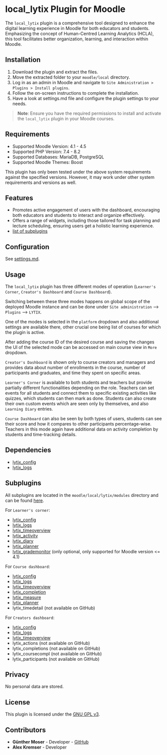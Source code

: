 # local_lytix Plugin for Moodle

The `local_lytix` plugin is a comprehensive tool designed to enhance the digital learning experience in Moodle for both educators and students. Emphasizing the concept of Human-Centred Learning Analytics (HCLA), this tool facilitates better organization, learning, and interaction within Moodle.

## Installation

1. Download the plugin and extract the files.
2. Move the extracted folder to your `moodle/local` directory.
3. Log in as an admin in Moodle and navigate to `Site Administration > Plugins > Install plugins`.
4. Follow the on-screen instructions to complete the installation.
5. Have a look at settings.md file and configure the plugin settings to your needs.

> **Note**: Ensure you have the required permissions to install and activate the `local_lytix` plugin in your Moodle courses.

## Requirements

- Supported Moodle Version: 4.1 - 4.5
- Supported PHP Version:    7.4 - 8.2
- Supported Databases:      MariaDB, PostgreSQL
- Supported Moodle Themes:  Boost

This plugin has only been tested under the above system requirements against the specified versions.
However, it may work under other system requirements and versions as well.

## Features

- Promotes active engagement of users with the dashboard, encouraging both educators and students to interact and organize effectively.
- Offers a range of widgets, including those tailored for task planning and lecture scheduling, ensuring users get a holistic learning experience.
- [list of subplugins](https://github.com/llttugraz?tab=repositories&q=lytix_&type=&language=&sort=)

## Configuration

See [settings.md](https://github.com/llttugraz/moodle-local_lytix/blob/main/settings.md).

## Usage

The `local_lytix` plugin has three different modes of operation (`Learner's Corner`, `Creator's Dashboard` and `Course Dashboard`).

Switching between these three modes happens on global scope of the deployed Moodle instance and can be done under `Site administration` --> `Plugins` --> `LYTIX`.

One of the modes is selected in the `platform` dropdown and also additional settings are available there, other crucial one being list of courses for which the plugin is active.

After adding the course ID of the desired course and saving the changes the UI of the selected mode can be accessed on main course view in `More` dropdown.

`Creator's Dashboard` is shown only to course creators and managers and provides data about number of enrollments in the course, number of participants and graduates, and time they spent on specific areas.

`Learner's Corner` is available to both students and teachers but provide partially different functionalities depending on the role. Teachers can set events for all students and connect
them to specific existing activities like quizzes, which students can then mark as done. Students can also create their own custom events which are seen only by themselves, and also `Learning Diary` entries.

`Course Dashboard` can also be seen by both types of users, students can see their score and how it compares to other participants percentage-wise. Teachers in this mode again have additional data on activity completion by students and time-tracking details.

## Dependencies
- [lytix_config](https://github.com/llttugraz/moodle-lytix_config)
- [lytix_logs](https://github.com/llttugraz/moodle-lytix_logs)

## Subplugins

All subplugins are located in the `moodle/local/lytix/modules` directory and can be found [here](https://github.com/llttugraz?tab=repositories&q=lytix_&type=&language=&sort=).

For `Learner's corner`:

- [lytix_config](https://github.com/llttugraz/moodle-lytix_config)
- [lytix_logs](https://github.com/llttugraz/moodle-lytix_logs)
- [lytix_timeoverview](https://github.com/llttugraz/moodle-lytix_timeoverview)
- [lytix_activity](https://github.com/llttugraz/moodle-lytix_activity)
- [lytix_diary](https://github.com/llttugraz/moodle-lytix_diary)
- [lytix_planner](https://github.com/llttugraz/moodle-lytix_planner)
- [lytix_grademonitor](https://github.com/llttugraz/moodle-lytix_grademonitor) (only optional, only supported for Moodle version <= 4.1)

For `Course dashboard`:

- [lytix_config](https://github.com/llttugraz/moodle-lytix_config)
- [lytix_logs](https://github.com/llttugraz/moodle-lytix_logs)
- [lytix_timeoverview](https://github.com/llttugraz/moodle-lytix_timeoverview)
- [lytix_completion](https://github.com/llttugraz/moodle-lytix_completion)
- [lytix_measure](https://github.com/llttugraz/moodle-lytix_measure)
- [lytix_planner](https://github.com/llttugraz/moodle-lytix_planner)
- lytix_timedetail (not available on GitHub)

For `Creators dashboard`:

- [lytix_config](https://github.com/llttugraz/moodle-lytix_config)
- [lytix_logs](https://github.com/llttugraz/moodle-lytix_logs)
- [lytix_timeoverview](https://github.com/llttugraz/moodle-lytix_timeoverview)
- lytix_actions (not available on GitHub)
- lytix_completions (not available on GitHub)
- lytix_coursecompl (not available on GitHub)
- lytix_participants (not available on GitHub)


## Privacy

No personal data are stored.

## License

This plugin is licensed under the [GNU GPL v3](https://github.com/llttugraz/moodle-local_lytix?tab=GPL-3.0-1-ov-file).

## Contributors

- **Günther Moser** - Developer - [GitHub](https://github.com/ghinta)
- **Alex Kremser** - Developer

